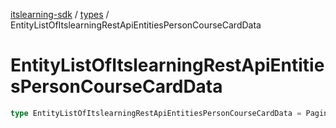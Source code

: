 [itslearning-sdk](../../modules.md) / [types](../index.md) / EntityListOfItslearningRestApiEntitiesPersonCourseCardData

# EntityListOfItslearningRestApiEntitiesPersonCourseCardData

```ts
type EntityListOfItslearningRestApiEntitiesPersonCourseCardData = PaginatedResponse<ItslearningRestApiEntitiesPersonCourseCardData>;
```
